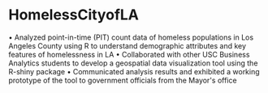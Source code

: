 # HomelessCityofLA

• Analyzed point-in-time (PIT) count data of homeless populations in Los Angeles County using R to understand demographic attributes and key features of homelessness in LA
• Collaborated with other USC Business Analytics students to develop a geospatial data visualization tool using the R-shiny package
• Communicated analysis results and exhibited a working prototype of the tool to government officials from the Mayor's office
